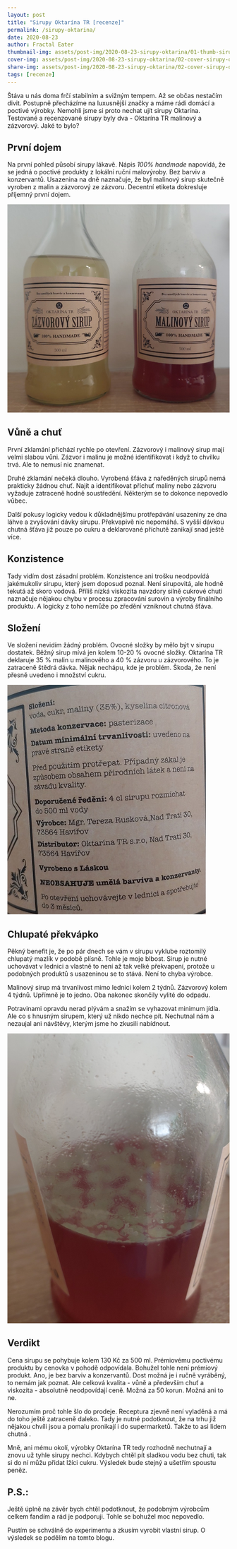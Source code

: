 ```yaml
---
layout: post
title: "Sirupy Oktarína TR [recenze]"
permalink: /sirupy-oktarina/
date: 2020-08-23
author: Fractal Eater
thumbnail-img: assets/post-img/2020-08-23-sirupy-oktarina/01-thumb-sirupy-oktarina.jpg
cover-img: assets/post-img/2020-08-23-sirupy-oktarina/02-cover-sirupy-oktarina.jpg
share-img: assets/post-img/2020-08-23-sirupy-oktarina/02-cover-sirupy-oktarina.jpg
tags: [recenze]
---
```


Štáva u nás doma frčí stabilním a svižným tempem. Až se občas nestačím divit. Postupně přecházíme na luxusnější značky a máme rádi domácí a poctivé výrobky. Nemohli jsme si proto nechat ujít sirupy Oktarína. Testované a recenzované sirupy byly dva - Oktarína TR malinový a zázvorový. Jaké to bylo?

## První dojem

Na první pohled působí sirupy lákavě. Nápis *100% handmade* napovídá, že se jedná o poctivé produkty z lokální ruční malovýroby. Bez barviv a konzervantů. Usazenina na dně naznačuje, že byl malinový sirup skutečně vyroben z malin a zázvorový ze zázvoru. Decentní etiketa dokresluje příjemný první dojem.

![Sirupy Oktarina](../assets/post-img/2020-08-23-sirupy-oktarina/sirupy-oktarina.jpg "Sirupy Oktarina")

## Vůně a chuť

První zklamání přichází rychle po otevření. Zázvorový i malinový sirup mají velmi slabou vůni. Zázvor i malinu je možné identifikovat i když to chvilku trvá. Ale to nemusí nic znamenat.

Druhé zklamání nečeká dlouho. Vyrobená šťáva z naředěných sirupů nemá prakticky žádnou chuť. Najít a identifikovat příchuť maliny nebo zázvoru vyžaduje zatraceně hodně soustředění. Některým se to dokonce nepovedlo vůbec.

Další pokusy logicky vedou k důkladnějšímu protřepávání usazeniny ze dna láhve a zvyšování dávky sirupu. Překvapivě nic nepomáhá. S vyšší dávkou chutná šťáva již pouze po cukru a deklarované příchutě zanikají snad ještě více.

## Konzistence

Tady vidím dost zásadní problém. Konzistence ani trošku neodpovídá jakémukoliv sirupu, který jsem doposud poznal. Není sirupovitá, ale hodně tekutá až skoro vodová. Příliš nízká viskozita navzdory silně cukrové chuti naznačuje nějakou chybu v procesu zpracování surovin a výroby finálního produktu. A logicky z toho nemůže po zředění vzniknout chutná šťáva.

## Složení

Ve složení nevidím žádný problém. Ovocné složky by mělo být v sirupu dostatek. Běžný sirup mívá jen kolem 10-20 % ovocné složky. Oktarína TR deklaruje 35 % malin u malinového a 40 % zázvoru u zázvorového. To je zatraceně štědrá dávka. Nějak nechápu, kde je problém. Škoda, že není přesně uvedeno i množství cukru.

![Složení sirupu](../assets/post-img/2020-08-23-sirupy-oktarina/slozeni-malina.jpg "Složení sirupu")

## Chlupaté překvápko

Pěkný benefit je, že po pár dnech se vám v sirupu vyklube roztomilý chlupatý mazlík v podobě plísně. Tohle je moje blbost. Sirup je nutné uchovávat v lednici a vlastně to není až tak velké překvapení, protože u podobných produktů s usazeninou se to stává. Není to chyba výrobce.

Malinový sirup má trvanlivost mimo lednici kolem 2 týdnů. Zázvorový kolem 4 týdnů. Upřímně je to jedno. Oba nakonec skončily vylité do odpadu.

Potravinami opravdu nerad plývám a snažím se vyhazovat minimum jídla. Ale co s hnusným sirupem, který už nikdo nechce pít. Nechutnal nám a nezaujal ani návštěvy, kterým jsme ho zkusili nabídnout.

![Plíseň na sirupu](../assets/post-img/2020-08-23-sirupy-oktarina/plisen.jpg "Plíseň na sirupu")

## Verdikt

Cena sirupu se pohybuje kolem 130 Kč za 500 ml. Prémiovému poctivému produktu by cenovka v pohodě odpovídala. Bohužel tohle není prémiový produkt. Ano, je bez barviv a konzervantů. Dost možná je i ručně vyráběný, to nemám jak poznat. Ale celková kvalita - vůně a především chuť a viskozita - absolutně neodpovídají ceně. Možná za 50 korun. Možná ani to ne.

Nerozumím proč tohle šlo do prodeje. Receptura zjevně není vyladěná a má do toho ještě zatraceně daleko. Tady je nutné podotknout, že na trhu již nějakou chvíli jsou a pomalu pronikají i do supermarketů. Takže to asi lidem chutná .

Mně, ani mému okolí, výrobky Oktarína TR tedy rozhodně nechutnají a znovu už tyhle sirupy nechci. Kdybych chtěl pít sladkou vodu bez chuti, tak si do ní můžu přidat lžíci cukru. Výsledek bude stejný a ušetřím spoustu peněz.

## P.S.:

Ještě úplně na závěr bych chtěl podotknout, že podobným výrobcům celkem fandím a rád je podporuji. Tohle se bohužel moc nepovedlo.

Pustím se schválně do experimentu a zkusím vyrobit vlastní sirup. O výsledek se podělím na tomto blogu.
